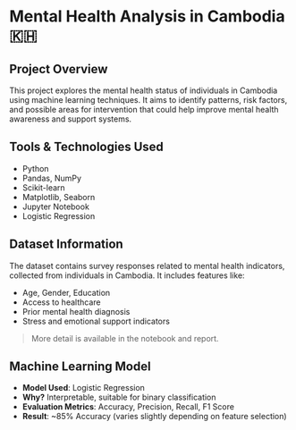 # Mental Health Analysis in Cambodia 🇰🇭

## Project Overview

This project explores the mental health status of individuals in Cambodia using machine learning techniques. It aims to identify patterns, risk factors, and possible areas for intervention that could help improve mental health awareness and support systems.

## Tools & Technologies Used

- Python
- Pandas, NumPy
- Scikit-learn
- Matplotlib, Seaborn
- Jupyter Notebook
- Logistic Regression

## Dataset Information

The dataset contains survey responses related to mental health indicators, collected from individuals in Cambodia. It includes features like:
- Age, Gender, Education
- Access to healthcare
- Prior mental health diagnosis
- Stress and emotional support indicators

> More detail is available in the notebook and report.

## Machine Learning Model

- **Model Used**: Logistic Regression
- **Why?** Interpretable, suitable for binary classification
- **Evaluation Metrics**: Accuracy, Precision, Recall, F1 Score
- **Result**: ~85% Accuracy (varies slightly depending on feature selection)

